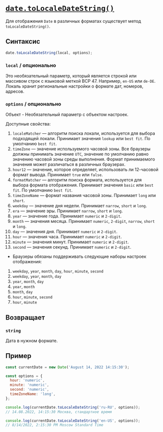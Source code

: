 # [`date.toLocaleDateString()`](../index.md)

Для отображения `Date` в различных форматах существует метод `toLocaleDateString()`.

## Синтаксис

```js
date.toLocaleDateString(local, options);
```

### `local` / опционально

Это необязательный параметр, который является строкой или массивом строк с языковой меткой BCP 47. Например, `en-US` или `de-DE`. Локаль хранит региональные настройки о формате дат, номеров, адресов.

### `options` / опционально

Объект - Необязательный параметр с объектом настроек.

Доступные свойства:

1. `localeMatcher` — алгоритм поиска локали, используется для выбора подходящей локали. Принимает значения `lookup` или `best fit`. По умолчанию `best fit`.
2. `timeZone` — значение используемого часовой зоны. Все браузеры должны принимать значение `UTC`, значение по умолчанию равно значению часовой зоны среды выполнения. Формат принимаемого значения может различаться в различных браузерах.
3. `hour12` — значение, которое определяет, использовать ли 12-часовой формат вывода. Принимает `true` или `false`.
4. `formatMatcher` — алгоритм поиска формата, используется для выбора формата отображения. Принимает значения `basic` или `best fit`. По умолчанию `best fit`.
5. `timeZoneName` — формат названия часовой зоны. Принимает `long` или `short`.
6. `weekday` — значение дня недели. Принимает `narrow`, `short` и `long`.
7. `era` — значение эры. Принимает `narrow`, `short` и `long`.
8. `year` — значение года. Принимает `numeric` и `2-digit`.
9. `month` — значения месяца. Принимает `numeric`, `2-digit`, `narrow`, `short` и `long`.
10. `day` — значения дня. Принимает `numeric` и `2-digit`.
11. `hour` — значения часа. Принимает `numeric` и `2-digit`.
12. `minute` — значения минут. Принимает `numeric` и `2-digit`.
13. `second` — значения секунд. Принимает `numeric` и `2-digit`.

- Браузеры обязаны поддерживать следующие наборы настроек отображения:

1. `weekday`, `year`, `month`, `day`, `hour`, `minute`, `second`
2. `weekday`, `year`, `month`, `day`
3. `year`, `month`, `day`
4. `year`, `month`
5. `month`, `day`
6. `hour`, `minute`, `second`
7. `hour`, `minute`

## Возвращает

### `string`

Дата в нужном формате.

## Пример

```js
const currentDate = new Date('August 14, 2022 14:15:30');

const options = {
  hour: 'numeric',
  minute: 'numeric',
  second: 'numeric',
  timeZoneName: 'long',
};

console.log(currentDate.toLocaleDateString('ru-RU', options));
// 14.08.2022, 14:15:30 Москва, стандартное время

console.log(currentDate.toLocaleDateString('en-US', options));
// 8/14/2022, 2:15:30 PM Moscow Standard Time
```
